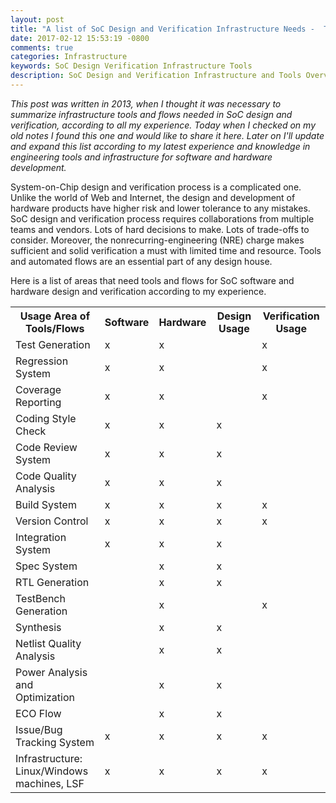 ```yaml
---
layout: post
title: "A list of SoC Design and Verification Infrastructure Needs -  Tools/Automation Flows (2013)"
date: 2017-02-12 15:53:19 -0800
comments: true
categories: Infrastructure
keywords: SoC Design Verification Infrastructure Tools 
description: SoC Design and Verification Infrastructure and Tools Overview
---
```


*This post was written in 2013, when I thought it was necessary to summarize infrastructure tools and flows needed in SoC design and verification, according to all my experience. Today when I checked on my old notes I found this one and would like to share it here. Later on I'll update and expand this list according to my latest experience and knowledge in engineering tools and infrastructure for software and hardware development.*

System-on-Chip design and verification process is a complicated one. Unlike the world of Web and Internet, the design and development of hardware products have higher risk and lower tolerance to any mistakes. SoC design and verification process requires collaborations from multiple teams and vendors. Lots of hard decisions to make. Lots of trade-offs to consider. Moreover, the nonrecurring-engineering (NRE) charge makes sufficient and solid verification a must with limited time and resource. Tools and automated flows are an essential part of any design house.
 
Here is a list of areas that need tools and flows for SoC software and hardware design and verification according to my experience.

<!--more--> 

<table>
<tr>
	<th>Usage Area of Tools/Flows</th>
	<th>Software</th>
	<th>Hardware</th>
	<th>Design Usage</th>
	<th>Verification Usage</th>
</tr>

<tr>
	<td>Test Generation</td>
	<td>x</td>
	<td>x</td>
	<td></td>
	<td>x</td>
</tr>

<tr>
	<td>Regression System</td>
	<td>x</td>
	<td>x</td>
	<td></td>
	<td>x</td>
</tr>

<tr>
	<td>Coverage Reporting</td>
	<td>x</td>
	<td>x</td>
	<td></td>
	<td>x</td>
</tr>

<tr>
	<td>Coding Style Check</td>
	<td>x</td>
	<td>x</td>
	<td>x</td>
	<td></td>
</tr>

<tr>
	<td>Code Review System</td>
	<td>x</td>
	<td>x</td>
	<td>x</td>
	<td></td>
</tr>

<tr>
	<td>Code Quality Analysis</td>
	<td>x</td>
	<td>x</td>
	<td>x</td>
	<td></td>
</tr>

<tr>
	<td>Build System</td>
	<td>x</td>
	<td>x</td>
	<td>x</td>
	<td>x</td>
</tr>

<tr>
	<td>Version Control</td>
	<td>x</td>
	<td>x</td>
	<td>x</td>
	<td>x</td>
</tr>

<tr>
	<td>Integration System</td>
	<td>x</td>
	<td>x</td>
	<td>x</td>
	<td></td>
</tr>

<tr>
	<td>Spec System</td>
	<td></td>
	<td>x</td>
	<td>x</td>
	<td></td>
</tr>

<tr>
	<td>RTL Generation</td>
	<td></td>
	<td>x</td>
	<td>x</td>
	<td></td>
</tr>

<tr>
	<td>TestBench Generation</td>
	<td></td>
	<td>x</td>
	<td></td>
	<td>x</td>
</tr>

<tr>
	<td>Synthesis</td>
	<td></td>
	<td>x</td>
	<td>x</td>
	<td></td>
</tr>

<tr>
	<td>Netlist Quality Analysis</td>
	<td></td>
	<td>x</td>
	<td>x</td>
	<td></td>
</tr>

<tr>
	<td>Power Analysis and Optimization</td>
	<td></td>
	<td>x</td>
	<td>x</td>
	<td></td>
</tr>

<tr>
	<td>ECO Flow</td>
	<td></td>
	<td>x</td>
	<td>x</td>
	<td></td>
</tr>

<tr>
	<td>Issue/Bug Tracking System</td>
	<td>x</td>
	<td>x</td>
	<td>x</td>
	<td>x</td>
</tr>

<tr>
	<td>Infrastructure: Linux/Windows machines, LSF</td>
	<td>x</td>
	<td>x</td>
	<td>x</td>
	<td>x</td>
</tr>

</table>



